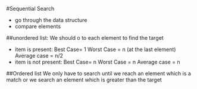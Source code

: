#Sequential Search
* go through the data structure
* compare elements

##unordered list:
We should o to each element to find the target
* item is present:
  Best Case= 1
  Worst Case = n (at the last element)
  Average case = n/2
* item is not present:
   Best Case= n
  Worst Case = n
  Average case = n
  

##Ordered list
We only have to search until we reach an element which is a match or we search an element which is greater than the target
